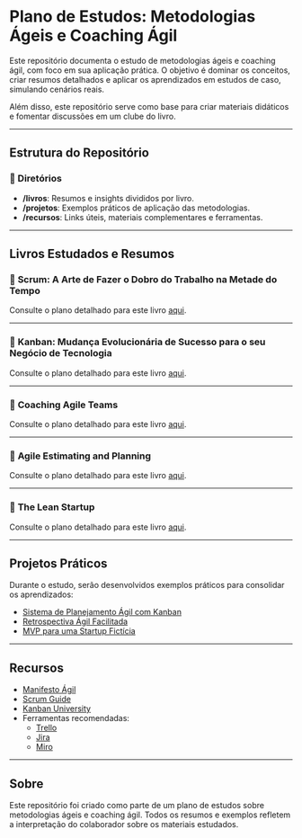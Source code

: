 # Plano de Estudos: Metodologias Ágeis e Coaching Ágil

Este repositório documenta o estudo de metodologias ágeis e coaching ágil, com foco em sua aplicação prática. O objetivo é dominar os conceitos, criar resumos detalhados e aplicar os aprendizados em estudos de caso, simulando cenários reais.

Além disso, este repositório serve como base para criar materiais didáticos e fomentar discussões em um clube do livro.

---

## Estrutura do Repositório

### 📂 Diretórios
- **/livros**: Resumos e insights divididos por livro.
- **/projetos**: Exemplos práticos de aplicação das metodologias.
- **/recursos**: Links úteis, materiais complementares e ferramentas.

---

## Livros Estudados e Resumos

### 📘 **Scrum: A Arte de Fazer o Dobro do Trabalho na Metade do Tempo**
Consulte o plano detalhado para este livro [aqui](./livros/scrum.md).

---

### 📗 **Kanban: Mudança Evolucionária de Sucesso para o seu Negócio de Tecnologia**
Consulte o plano detalhado para este livro [aqui](./livros/kanban.md).

---

### 📕 **Coaching Agile Teams**
Consulte o plano detalhado para este livro [aqui](./livros/coaching-agile-teams.md).

---

### 📙 **Agile Estimating and Planning**
Consulte o plano detalhado para este livro [aqui](./livros/agile-estimating.md).

---

### 📒 **The Lean Startup**
Consulte o plano detalhado para este livro [aqui](./livros/lean-startup.md).

---

## Projetos Práticos
Durante o estudo, serão desenvolvidos exemplos práticos para consolidar os aprendizados:
- [Sistema de Planejamento Ágil com Kanban](./projetos/kanban-planning)
- [Retrospectiva Ágil Facilitada](./projetos/retrospectiva-agil)
- [MVP para uma Startup Fictícia](./projetos/mvp-startup)

---

## Recursos
- [Manifesto Ágil](https://agilemanifesto.org)
- [Scrum Guide](https://scrumguides.org)
- [Kanban University](https://kanban.university)
- Ferramentas recomendadas:
  - [Trello](https://trello.com)
  - [Jira](https://www.atlassian.com/software/jira)
  - [Miro](https://miro.com)

---

## Sobre
Este repositório foi criado como parte de um plano de estudos sobre metodologias ágeis e coaching ágil. Todos os resumos e exemplos refletem a interpretação do colaborador sobre os materiais estudados.

